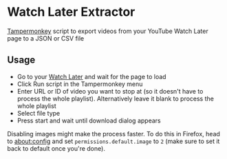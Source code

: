 # Watch Later Extractor
[Tampermonkey](https://www.tampermonkey.net/) script to export videos from your YouTube Watch Later page to a JSON or CSV file

## Usage
- Go to your [Watch Later](https://www.youtube.com/playlist?list=WL) and wait for the page to load
- Click Run script in the Tampermonkey menu
- Enter URL or ID of video you want to stop at (so it doesn't have to process the whole playlist). Alternatively leave it blank to process the whole playlist
- Select file type
- Press start and wait until download dialog appears

Disabling images might make the process faster. To do this in Firefox, head to [about:config](about:config) and set `permissions.default.image` to `2` (make sure to set it back to default once you're done).